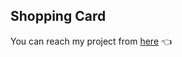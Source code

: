 ## Shopping Card


You can reach my project from [here](https://react-context-ap-shopping-card.vercel.app/) 👈




